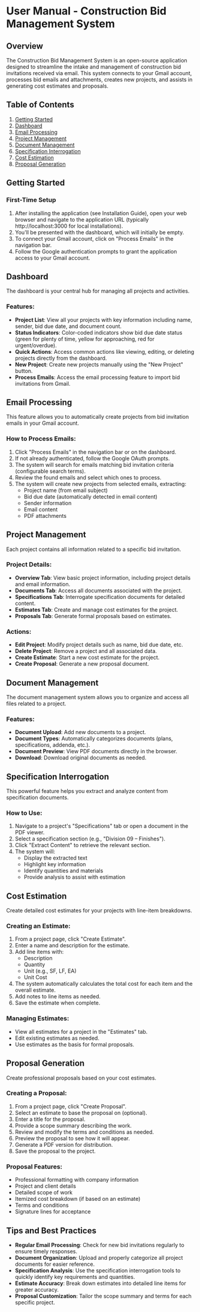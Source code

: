 # User Manual - Construction Bid Management System

## Overview

The Construction Bid Management System is an open-source application designed to streamline the intake and management of construction bid invitations received via email. This system connects to your Gmail account, processes bid emails and attachments, creates new projects, and assists in generating cost estimates and proposals.

## Table of Contents

1. [Getting Started](#getting-started)
2. [Dashboard](#dashboard)
3. [Email Processing](#email-processing)
4. [Project Management](#project-management)
5. [Document Management](#document-management)
6. [Specification Interrogation](#specification-interrogation)
7. [Cost Estimation](#cost-estimation)
8. [Proposal Generation](#proposal-generation)

## Getting Started

### First-Time Setup

1. After installing the application (see Installation Guide), open your web browser and navigate to the application URL (typically http://localhost:3000 for local installations).
2. You'll be presented with the dashboard, which will initially be empty.
3. To connect your Gmail account, click on "Process Emails" in the navigation bar.
4. Follow the Google authentication prompts to grant the application access to your Gmail account.

## Dashboard

The dashboard is your central hub for managing all projects and activities.

### Features:

- **Project List**: View all your projects with key information including name, sender, bid due date, and document count.
- **Status Indicators**: Color-coded indicators show bid due date status (green for plenty of time, yellow for approaching, red for urgent/overdue).
- **Quick Actions**: Access common actions like viewing, editing, or deleting projects directly from the dashboard.
- **New Project**: Create new projects manually using the "New Project" button.
- **Process Emails**: Access the email processing feature to import bid invitations from Gmail.

## Email Processing

This feature allows you to automatically create projects from bid invitation emails in your Gmail account.

### How to Process Emails:

1. Click "Process Emails" in the navigation bar or on the dashboard.
2. If not already authenticated, follow the Google OAuth prompts.
3. The system will search for emails matching bid invitation criteria (configurable search terms).
4. Review the found emails and select which ones to process.
5. The system will create new projects from selected emails, extracting:
   - Project name (from email subject)
   - Bid due date (automatically detected in email content)
   - Sender information
   - Email content
   - PDF attachments

## Project Management

Each project contains all information related to a specific bid invitation.

### Project Details:

- **Overview Tab**: View basic project information, including project details and email information.
- **Documents Tab**: Access all documents associated with the project.
- **Specifications Tab**: Interrogate specification documents for detailed content.
- **Estimates Tab**: Create and manage cost estimates for the project.
- **Proposals Tab**: Generate formal proposals based on estimates.

### Actions:

- **Edit Project**: Modify project details such as name, bid due date, etc.
- **Delete Project**: Remove a project and all associated data.
- **Create Estimate**: Start a new cost estimate for the project.
- **Create Proposal**: Generate a new proposal document.

## Document Management

The document management system allows you to organize and access all files related to a project.

### Features:

- **Document Upload**: Add new documents to a project.
- **Document Types**: Automatically categorizes documents (plans, specifications, addenda, etc.).
- **Document Preview**: View PDF documents directly in the browser.
- **Download**: Download original documents as needed.

## Specification Interrogation

This powerful feature helps you extract and analyze content from specification documents.

### How to Use:

1. Navigate to a project's "Specifications" tab or open a document in the PDF viewer.
2. Select a specification section (e.g., "Division 09 – Finishes").
3. Click "Extract Content" to retrieve the relevant section.
4. The system will:
   - Display the extracted text
   - Highlight key information
   - Identify quantities and materials
   - Provide analysis to assist with estimation

## Cost Estimation

Create detailed cost estimates for your projects with line-item breakdowns.

### Creating an Estimate:

1. From a project page, click "Create Estimate".
2. Enter a name and description for the estimate.
3. Add line items with:
   - Description
   - Quantity
   - Unit (e.g., SF, LF, EA)
   - Unit Cost
4. The system automatically calculates the total cost for each item and the overall estimate.
5. Add notes to line items as needed.
6. Save the estimate when complete.

### Managing Estimates:

- View all estimates for a project in the "Estimates" tab.
- Edit existing estimates as needed.
- Use estimates as the basis for formal proposals.

## Proposal Generation

Create professional proposals based on your cost estimates.

### Creating a Proposal:

1. From a project page, click "Create Proposal".
2. Select an estimate to base the proposal on (optional).
3. Enter a title for the proposal.
4. Provide a scope summary describing the work.
5. Review and modify the terms and conditions as needed.
6. Preview the proposal to see how it will appear.
7. Generate a PDF version for distribution.
8. Save the proposal to the project.

### Proposal Features:

- Professional formatting with company information
- Project and client details
- Detailed scope of work
- Itemized cost breakdown (if based on an estimate)
- Terms and conditions
- Signature lines for acceptance

## Tips and Best Practices

- **Regular Email Processing**: Check for new bid invitations regularly to ensure timely responses.
- **Document Organization**: Upload and properly categorize all project documents for easier reference.
- **Specification Analysis**: Use the specification interrogation tools to quickly identify key requirements and quantities.
- **Estimate Accuracy**: Break down estimates into detailed line items for greater accuracy.
- **Proposal Customization**: Tailor the scope summary and terms for each specific project.
